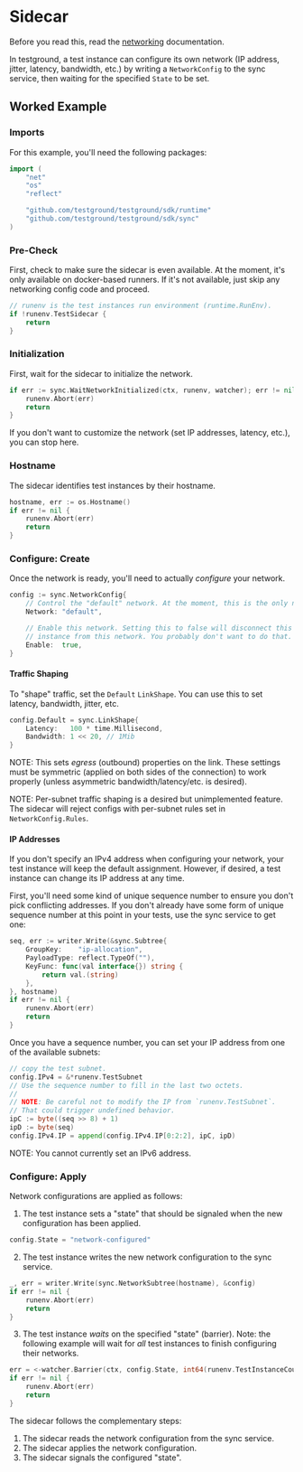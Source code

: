 # Sidecar

Before you read this, read the
[networking](https://github.com/testground/testground/blob/master/docs/NETWORKING.md)
documentation.

In testground, a test instance can configure its own network (IP address,
jitter, latency, bandwidth, etc.) by writing a `NetworkConfig` to the sync
service, then waiting for the specified `State` to be set.

## Worked Example

### Imports

For this example, you'll need the following packages:

```go
import (
	"net"
	"os"
	"reflect"

	"github.com/testground/testground/sdk/runtime"
	"github.com/testground/testground/sdk/sync"
)
```

### Pre-Check

First, check to make sure the sidecar is even available. At the moment, it's
only available on docker-based runners. If it's not available, just skip any
networking config code and proceed.

```go
// runenv is the test instances run environment (runtime.RunEnv).
if !runenv.TestSidecar {
    return
}
```

### Initialization

First, wait for the sidecar to initialize the network.

```go
if err := sync.WaitNetworkInitialized(ctx, runenv, watcher); err != nil {
    runenv.Abort(err)
    return
}
```

If you don't want to customize the network (set IP addresses, latency, etc.),
you can stop here.

### Hostname

The sidecar identifies test instances by their hostname.

```go
hostname, err := os.Hostname()
if err != nil {
    runenv.Abort(err)
    return
}
```

### Configure: Create

Once the network is ready, you'll need to actually _configure_ your network.

```go
config := sync.NetworkConfig{
    // Control the "default" network. At the moment, this is the only network.
    Network: "default",

    // Enable this network. Setting this to false will disconnect this test
    // instance from this network. You probably don't want to do that.
    Enable:  true,
}
```

#### Traffic Shaping

To "shape" traffic, set the `Default` `LinkShape`. You can use this to set
latency, bandwidth, jitter, etc.

```go
config.Default = sync.LinkShape{
    Latency:   100 * time.Millisecond,
    Bandwidth: 1 << 20, // 1Mib
}
```

NOTE: This sets _egress_ (outbound) properties on the link. These settings must
be symmetric (applied on both sides of the connection) to work properly (unless
asymmetric bandwidth/latency/etc. is desired).

NOTE: Per-subnet traffic shaping is a desired but unimplemented feature.
The sidecar will reject configs with per-subnet rules set in
`NetworkConfig.Rules`.

#### IP Addresses

If you don't specify an IPv4 address when configuring your network, your test
instance will keep the default assignment. However, if desired, a test instance
can change its IP address at any time.

First, you'll need some kind of unique sequence number to ensure you don't pick
conflicting addresses. If you don't already have some form of unique sequence
number at this point in your tests, use the sync service to get one:

```go
seq, err := writer.Write(&sync.Subtree{
    GroupKey:    "ip-allocation",
    PayloadType: reflect.TypeOf(""),
    KeyFunc: func(val interface{}) string {
        return val.(string)
    },
}, hostname)
if err != nil {
    runenv.Abort(err)
    return
}
```

Once you have a sequence number, you can set your IP address from one of the
available subnets:

```go
// copy the test subnet.
config.IPv4 = &*runenv.TestSubnet
// Use the sequence number to fill in the last two octets.
//
// NOTE: Be careful not to modify the IP from `runenv.TestSubnet`.
// That could trigger undefined behavior.
ipC := byte((seq >> 8) + 1)
ipD := byte(seq)
config.IPv4.IP = append(config.IPv4.IP[0:2:2], ipC, ipD)
```

NOTE: You cannot currently set an IPv6 address.

### Configure: Apply

Network configurations are applied as follows:

1. The test instance sets a "state" that should be signaled when the new
   configuration has been applied.

```go
config.State = "network-configured"
```

2. The test instance writes the new network configuration to the sync service.

```go
_, err = writer.Write(sync.NetworkSubtree(hostname), &config)
if err != nil {
    runenv.Abort(err)
    return
}
```

3. The test instance _waits_ on the specified "state" (barrier). Note: the
   following example will wait for _all_ test instances to finish configuring
   their networks.

```go
err = <-watcher.Barrier(ctx, config.State, int64(runenv.TestInstanceCount))
if err != nil {
    runenv.Abort(err)
    return
}
```

The sidecar follows the complementary steps:

1. The sidecar reads the network configuration from the sync service.
2. The sidecar applies the network configuration.
3. The sidecar signals the configured "state".
